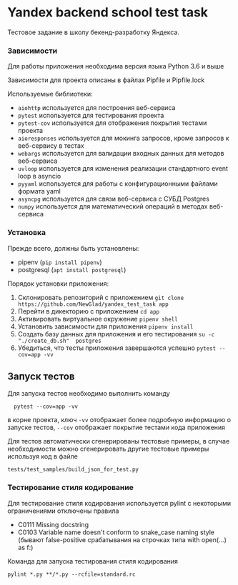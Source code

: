 # Yandex backend school test task

Тестовое задание в школу бекенд-разработку Яндекса.



### Зависимости
Для работы приложения необходима версия языка Python 3.6 и выше

Зависимости для проекта описаны в файлах Pipfile и Pipfile.lock

Используемые библиотеки:
- ```aiohttp``` используется для построения веб-сервиса
- ```pytest``` используется для тестирования проекта
- ```pytest-cov``` используется для отображения покрытия тестами проекта
- ```aioresponses``` используется для мокинга запросов, кроме запросов к веб-сервису в тестах
- ```webargs``` используется для валидации входных данных для методов веб-сервиса
- ```uvloop``` используется для изменения реализации стандартного event loop в asyncio
- ```pyyaml``` используется для работы с конфигурационными файлами формата yaml
- ```asyncpg``` используется для связи веб-сервиса с СУБД Postgres
- ```numpy``` используется для математический операций в методах веб-сервиса

 

### Установка
Прежде всего, должны быть установлены:
- pipenv (```pip install pipenv```)
- postgresql (```apt install postgresql```)

Порядок установки приложения:
 1. Склонировать репозиторий с приложением ```git clone https://github.com/NewGlad/yandex_test_task app```
 2. Перейти в дикекторию с приложением ```cd app```
 3. Активировать виртуальное окружение ```pipenv shell```
 4. Установить зависимости для приложения ```pipenv install```
 5. Создать базу данных для приложения и его тестирования ```su -c "./create_db.sh"  postgres```
 6. Убедиться, что тесты приложения завершаются успешно ``` pytest --cov=app -vv ```

## Запуск тестов

Для запуска тестов необходимо выполнить команду 
```
  pytest --cov=app -vv
```
в корне проекта, ключ ```-vv``` отображает более подробную информацию о запуске тестов, ```--cov``` отображает покрытие тестами кода приложения

Для тестов автоматически сгенерированы тестовые примеры, в случае необходимости можно сгенерировать другие тестовые примеры используя код в файле
```
tests/test_samples/build_json_for_test.py
```

### Тестирование стиля кодирование

Для тестирование стиля кодирования используется pylint с некоторыми ограничениями отключены правила
  - C0111 Missing docstring
  - C0103 Variable name doesn't conform to snake_case naming style (бывают false-positive срабатывания на строчках типа with open(...) as f:)

Команда для запуска тестирования стиля кодирования

```
pylint *.py **/*.py --rcfile=standard.rc
```
